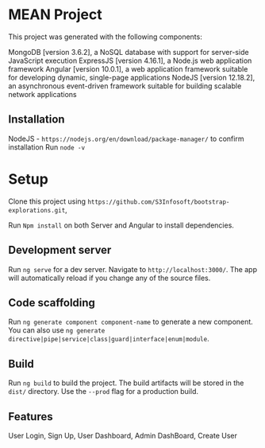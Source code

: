 # MEAN Project


This project was generated with the following components:

MongoDB [version 3.6.2], a NoSQL database with support for server-side JavaScript execution
ExpressJS [version 4.16.1], a Node.js web application framework
Angular [version 10.0.1], a web application framework suitable for developing dynamic, single-page applications
NodeJS [version 12.18.2], an asynchronous event-driven framework suitable for building scalable network applications


## Installation 

NodeJS - `https://nodejs.org/en/download/package-manager/`  to confirm installation Run `node -v`
<!-- ExpressJS - `https://expressjs.com/en/starter/installing.html`
Angular - `npm install -g @angular/cli`
MongoDB - `https://docs.mongodb.com/manual/administration/install-community/` -->

# Setup

Clone this project using `https://github.com/S3Infosoft/bootstrap-explorations.git`, 
 
Run `Npm install` on both Server and Angular to install dependencies.

## Development server

Run `ng serve` for a dev server. Navigate to `http://localhost:3000/`. The app will automatically reload if you change any of the source files.

## Code scaffolding

Run `ng generate component component-name` to generate a new component. You can also use `ng generate directive|pipe|service|class|guard|interface|enum|module`.

## Build

Run `ng build` to build the project. The build artifacts will be stored in the `dist/` directory. Use the `--prod` flag for a production build.


## Features

User Login,
Sign Up,
User Dashboard,
Admin DashBoard,
Create User
